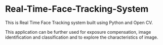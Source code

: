 # Real-Time-Face-Tracking-System
This is Real Time Face Tracking system built using Python and Open CV. 

This application can be further used for exposure compensation, image identification and classification and to explore the characteristics of image.
